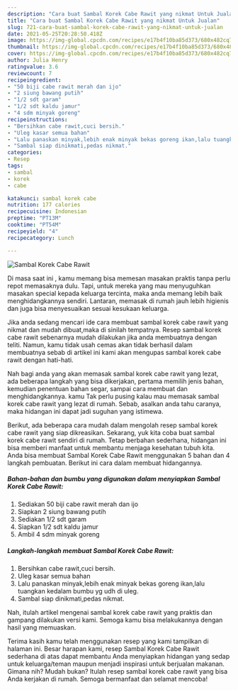 ```yaml
---
description: "Cara buat Sambal Korek Cabe Rawit yang nikmat Untuk Jualan"
title: "Cara buat Sambal Korek Cabe Rawit yang nikmat Untuk Jualan"
slug: 721-cara-buat-sambal-korek-cabe-rawit-yang-nikmat-untuk-jualan
date: 2021-05-25T20:28:50.418Z
image: https://img-global.cpcdn.com/recipes/e17b4f10ba85d373/680x482cq70/sambal-korek-cabe-rawit-foto-resep-utama.jpg
thumbnail: https://img-global.cpcdn.com/recipes/e17b4f10ba85d373/680x482cq70/sambal-korek-cabe-rawit-foto-resep-utama.jpg
cover: https://img-global.cpcdn.com/recipes/e17b4f10ba85d373/680x482cq70/sambal-korek-cabe-rawit-foto-resep-utama.jpg
author: Julia Henry
ratingvalue: 3.6
reviewcount: 7
recipeingredient:
- "50 biji cabe rawit merah dan ijo"
- "2 siung bawang putih"
- "1/2 sdt garam"
- "1/2 sdt kaldu jamur"
- "4 sdm minyak goreng"
recipeinstructions:
- "Bersihkan cabe rawit,cuci bersih."
- "Uleg kasar semua bahan"
- "Lalu panaskan minyak,lebih enak minyak bekas goreng ikan,lalu tuangkan kedalam bumbu yg udh di uleg."
- "Sambal siap dinikmati,pedas nikmat."
categories:
- Resep
tags:
- sambal
- korek
- cabe

katakunci: sambal korek cabe 
nutrition: 177 calories
recipecuisine: Indonesian
preptime: "PT13M"
cooktime: "PT54M"
recipeyield: "4"
recipecategory: Lunch

---
```



![Sambal Korek Cabe Rawit](https://img-global.cpcdn.com/recipes/e17b4f10ba85d373/680x482cq70/sambal-korek-cabe-rawit-foto-resep-utama.jpg)

Di masa  saat ini , kamu memang bisa memesan masakan praktis tanpa perlu repot memasaknya dulu. Tapi, untuk mereka yang mau menyuguhkan masakan special kepada keluarga tercinta, maka anda memang lebih baik menghidangkannya sendiri. Lantaran, memasak di rumah jauh lebih higienis dan juga bisa menyesuaikan sesuai kesukaan keluarga.

Jika anda sedang mencari ide cara membuat sambal korek cabe rawit yang nikmat dan mudah dibuat,maka di sinilah tempatnya. Resep sambal korek cabe rawit  sebenarnya mudah dilakukan jika anda membuatnya dengan teliti. Namun, kamu tidak usah cemas akan tidak berhasil dalam membuatnya 
sebab di artikel ini kami akan mengupas sambal korek cabe rawit dengan hati-hati.  



Nah bagi anda yang akan memasak sambal korek cabe rawit yang lezat, ada beberapa langkah yang bisa dikerjakan, pertama memilih jenis bahan, kemudian penentuan bahan segar, sampai cara membuat dan menghidangkannya. kamu Tak perlu pusing kalau mau memasak sambal korek cabe rawit yang lezat di rumah. Sebab, asalkan anda  tahu caranya, maka hidangan ini dapat jadi suguhan yang istimewa.

Berikut, ada beberapa cara mudah dalam mengolah resep sambal korek cabe rawit yang siap dikreasikan. Sekarang, yuk kita coba buat sambal korek cabe rawit sendiri di rumah. Tetap berbahan sederhana, hidangan ini bisa memberi manfaat untuk membantu menjaga kesehatan tubuh kita. Anda bisa membuat Sambal Korek Cabe Rawit menggunakan 5 bahan dan 4 langkah pembuatan. Berikut ini cara dalam membuat hidangannya.

<!--inarticleads1-->

##### Bahan-bahan dan bumbu yang digunakan dalam menyiapkan Sambal Korek Cabe Rawit:

1. Sediakan 50 biji cabe rawit merah dan ijo
1. Siapkan 2 siung bawang putih
1. Sediakan 1/2 sdt garam
1. Siapkan 1/2 sdt kaldu jamur
1. Ambil 4 sdm minyak goreng




<!--inarticleads2-->

##### Langkah-langkah membuat Sambal Korek Cabe Rawit:

1. Bersihkan cabe rawit,cuci bersih.
1. Uleg kasar semua bahan
1. Lalu panaskan minyak,lebih enak minyak bekas goreng ikan,lalu tuangkan kedalam bumbu yg udh di uleg.
1. Sambal siap dinikmati,pedas nikmat.




Nah, itulah artikel mengenai  sambal korek cabe rawit  yang praktis dan gampang dilakukan versi kami. Semoga kamu bisa melakukannya dengan hasil yang memuaskan. 

Terima kasih kamu telah menggunakan resep yang kami tampilkan di halaman ini. Besar harapan kami, resep  Sambal Korek Cabe Rawit sederhana di atas dapat membantu Anda menyiapkan hidangan yang sedap untuk keluarga/teman maupun menjadi inspirasi untuk berjualan makanan. Gimana nih? Mudah bukan? Itulah resep sambal korek cabe rawit yang bisa Anda kerjakan di rumah. Semoga bermanfaat dan selamat mencoba!

